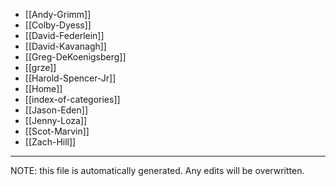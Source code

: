 * [[Andy-Grimm]]
* [[Colby-Dyess]]
* [[David-Federlein]]
* [[David-Kavanagh]]
* [[Greg-DeKoenigsberg]]
* [[grze]]
* [[Harold-Spencer-Jr]]
* [[Home]]
* [[index-of-categories]]
* [[Jason-Eden]]
* [[Jenny-Loza]]
* [[Scot-Marvin]]
* [[Zach-Hill]]


*****
NOTE: this file is automatically generated. Any edits will be overwritten.
